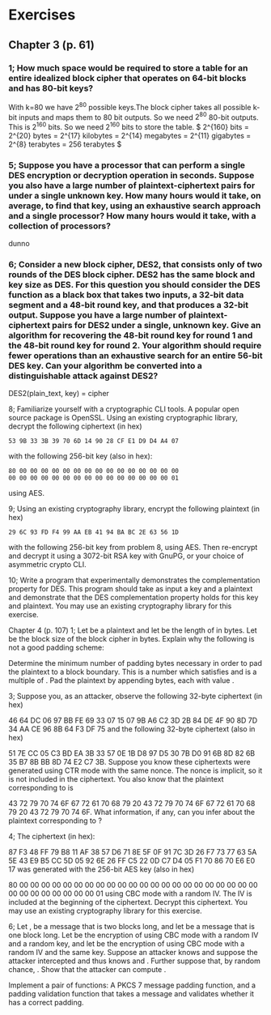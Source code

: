 # Exercises

## Chapter 3 (p. 61)

### 1; How much space would be required to store a table for an entire idealized block cipher that operates on 64-bit blocks and has 80-bit keys?

With k=80 we have $2^{80}$ possible keys.The block cipher takes all possible k-bit inputs and maps them to 80 bit outputs. So we need $2^{80}$ 80-bit outputs. This is $2^{160}$ bits. So we need $2^{160}$ bits to store the table.
$
2^{160} bits = 2^{20} bytes = 2^{17} kilobytes = 2^{14} megabytes = 2^{11} gigabytes = 2^{8} terabytes =  256 terabytes
$

### 5; Suppose you have a processor that can perform a single DES encryption or decryption operation in seconds. Suppose you also have a large number of plaintext-ciphertext pairs for under a single unknown key. How many hours would it take, on average, to find that key, using an exhaustive search approach and a single processor? How many hours would it take, with a collection of processors?

dunno

### 6; Consider a new block cipher, DES2, that consists only of two rounds of the DES block cipher. DES2 has the same block and key size as DES. For this question you should consider the DES function as a black box that takes two inputs, a 32-bit data segment and a 48-bit round key, and that produces a 32-bit output. Suppose you have a large number of plaintext-ciphertext pairs for DES2 under a single, unknown key. Give an algorithm for recovering the 48-bit round key for round 1 and the 48-bit round key for round 2. Your algorithm should require fewer operations than an exhaustive search for an entire 56-bit DES key. Can your algorithm be converted into a distinguishable attack against DES2?

DES2(plain_text, key) = cipher


8; Familiarize yourself with a cryptographic CLI tools. A popular open source package is OpenSSL. Using an existing cryptographic library, decrypt the following ciphertext (in hex)

    53 9B 33 3B 39 70 6D 14 90 28 CF E1 D9 D4 A4 07

with the following 256-bit key (also in hex):

    80 00 00 00 00 00 00 00 00 00 00 00 00 00 00 00
    00 00 00 00 00 00 00 00 00 00 00 00 00 00 00 01

using AES.


9; Using an existing cryptography library, encrypt the following plaintext (in hex)

    29 6C 93 FD F4 99 AA EB 41 94 BA BC 2E 63 56 1D

with the following 256-bit key from problem 8, using AES. Then re-encrypt and decrypt it using a 3072-bit RSA key with GnuPG, or your choice of asymmetric crypto CLI.

10; Write a program that experimentally demonstrates the complementation property for DES. This program should take as input a key and a plaintext and demonstrate that the DES complementation property holds for this key and plaintext. You may use an existing cryptography library for this exercise.

Chapter 4 (p. 107)
1; Let be a plaintext and let be the length of in bytes. Let be the block size of the block cipher in bytes. Explain why the following is not a good padding scheme:

Determine the minimum number of padding bytes necessary in order to pad the plaintext to a block boundary. This is a number which satisfies and is a multiple of . Pad the plaintext by appending bytes, each with value .

3; Suppose you, as an attacker, observe the following 32-byte ciphertext (in hex)

46 64 DC 06 97 BB FE 69 33 07 15 07 9B A6 C2 3D
2B 84 DE 4F 90 8D 7D 34 AA CE 96 8B 64 F3 DF 75
and the following 32-byte ciphertext (also in hex)

51 7E CC 05 C3 BD EA 3B 33 57 0E 1B D8 97 D5 30
7B D0 91 6B 8D 82 6B 35 B7 8B BB 8D 74 E2 C7 3B.
Suppose you know these ciphertexts were generated using CTR mode with the same nonce. The nonce is implicit, so it is not included in the ciphertext. You also know that the plaintext corresponding to is

43 72 79 70 74 6F 67 72 61 70 68 79 20 43 72 79
70 74 6F 67 72 61 70 68 79 20 43 72 79 70 74 6F.
What information, if any, can you infer about the plaintext corresponding
to ?

4; The ciphertext (in hex):

87 F3 48 FF 79 B8 11 AF 38 57 D6 71 8E 5F 0F 91
7C 3D 26 F7 73 77 63 5A 5E 43 E9 B5 CC 5D 05 92
6E 26 FF C5 22 0D C7 D4 05 F1 70 86 70 E6 E0 17
was generated with the 256-bit AES key (also in hex)

80 00 00 00 00 00 00 00 00 00 00 00 00 00 00 00
00 00 00 00 00 00 00 00 00 00 00 00 00 00 00 01
using CBC mode with a random IV. The IV is included at the beginning of the ciphertext. Decrypt this ciphertext. You may use an existing cryptography library for this exercise.

6; Let , be a message that is two blocks long, and let
be a message that is one block long. Let be the encryption of using CBC mode with a random IV and a random key, and let
be the encryption of
using CBC mode with a random IV and the same key. Suppose an attacker knows and suppose the attacker intercepted and thus knows and
. Further suppose that, by random chance,
. Show that the attacker can compute
.

Implement a pair of functions: A PKCS 7 message padding function, and a padding validation function that takes a message and validates whether it has a correct padding.
